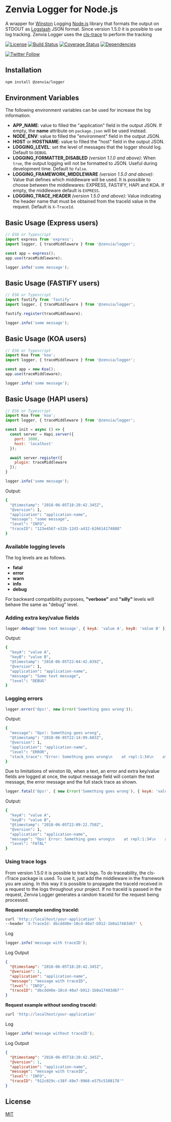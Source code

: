 # Zenvia Logger for Node.js

A wrapper for [Winston](https://github.com/winstonjs/winston) Logging [Node.js](https://nodejs.org/) library that formats the output on STDOUT as [Logstash](https://www.elastic.co/logstash) JSON format. Since version 1.5.0 it is possible to use log tracking. Zenvia Logger uses the [cls-trace](https://www.npmjs.com/package/cls-rtracer) to perform the tracking

[![License](https://img.shields.io/github/license/zenvia/zenvia-logger-node.svg)](LICENSE.md)
[![Build Status](https://travis-ci.com/zenvia/zenvia-logger-node.svg?branch=master)](https://travis-ci.com/zenvia/zenvia-logger-node)
[![Coverage Status](https://coveralls.io/repos/github/zenvia/zenvia-logger-node/badge.svg?branch=master)](https://coveralls.io/github/zenvia/zenvia-logger-node?branch=master)
[![Dependencies](https://img.shields.io/david/zenvia/zenvia-logger-node.svg)](https://david-dm.org/zenvia/zenvia-logger-node)

[![Twitter Follow](https://img.shields.io/twitter/follow/ZENVIA_.svg?style=social)](https://twitter.com/intent/follow?screen_name=ZENVIA_)



## Installation

```bash
npm install @zenvia/logger
```



## Environment Variables

The following environment variables can be used for increase the log information:

- **APP_NAME**: value to filled the "application" field in the output JSON. If empty, the **name** attribute on `package.json` will be used instead.
- **NODE_ENV**: value to filled the "environment" field in the output JSON.
- **HOST** or **HOSTNAME**: value to filled the "host" field in the output JSON.
- **LOGGING_LEVEL**: set the level of messages that the logger should log. Default to `DEBUG`.
- **LOGGING_FORMATTER_DISABLED** *(version 1.1.0 and above)*: When `true`, the output logging will not be formatted to JSON. Useful during development time. Default to `false`.
- **LOGGING_FRAMEWORK_MIDDLEWARE** *(version 1.5.0 and above)*: Value that defines which middleware will be used. It is possible to choose between the middlewares: EXPRESS, FASTIFY, HAPI and KOA. If empty, the middleware default is `EXPRESS`.
- **LOGGING_TRACE_HEADER** *(version 1.5.0 and above)*: Value indicating the header name that must be obtained from the traceId value in the request. Default is `X-TraceId`.


## Basic Usage (Express users)

```js
// ES6 or Typescript
import express from 'express';
import logger, { traceMiddleware } from '@zenvia/logger';

const app = express();
app.use(traceMiddleware);

logger.info('some message');
```
## Basic Usage (FASTIFY users)

```js
// ES6 or Typescript
import fastify from 'fastify'
import logger, { traceMiddleware } from '@zenvia/logger';

fastify.register(traceMiddleware);

logger.info('some message');
```
## Basic Usage (KOA users)

```js
// ES6 or Typescript
import Koa from 'koa';
import logger, { traceMiddleware } from '@zenvia/logger';

const app = new Koa();
app.use(traceMiddleware);

logger.info('some message');
```
## Basic Usage (HAPI users)

```js
// ES6 or Typescript
import Koa from 'koa';
import logger, { traceMiddleware } from '@zenvia/logger';

const init = async () => {
  const server = Hapi.server({
    port: 3000,
    host: 'localhost'
  });

  await server.register({
    plugin: traceMiddleware
  });
}

logger.info('some message');
```

Output:

```bash
{
  "@timestamp": "2018-06-05T18:20:42.345Z",
  "@version": 1,
  "application": "application-name",
  "message": "some message",
  "level": "INFO",
  "traceID": "123e4567-e32b-12d3-a432-626614174888"
}
```

### Available logging levels

The log levels are as follows.

- **fatal**
- **error**
- **warn**
- **info**
- **debug**

For backward compatibility purposes, **"verbose"** and **"silly"** levels will behave the same as "debug" level.



### Adding extra key/value fields

```js
logger.debug('Some text message', { keyA: 'value A', keyB: 'value B' });
```

Output:

```bash
{
  "keyA": "value A",
  "keyB": "value B",
  "@timestamp": "2018-06-05T22:04:42.039Z",
  "@version": 1,
  "application": "application-name",
  "message": "Some text message",
  "level": "DEBUG"
}
```

### Logging errors

```js
logger.error('Ops!', new Error('Something goes wrong'));
```

Output:

```bash
{
  "message": "Ops!: Something goes wrong",
  "@timestamp": "2018-06-05T22:14:09.683Z",
  "@version": 1,
  "application": "application-name",
  "level": "ERROR",
  "stack_trace": "Error: Something goes wrong\n    at repl:1:34\n    at Script.runInThisContext (vm.js:91:20)\n    at REPLServer.defaultEval (repl.js:317:29)\n    at bound (domain.js:396:14)\n    at REPLServer.runBound [as eval] (domain.js:409:12)\n    at REPLServer.onLine (repl.js:615:10)\n    at REPLServer.emit (events.js:187:15)\n    at REPLServer.EventEmitter.emit (domain.js:442:20)\n    at REPLServer.Interface._onLine (readline.js:290:10)\n    at REPLServer.Interface._line (readline.js:638:8)"
}
```

Due to limitations of winston lib, when a text, an error and extra key/value fields are logged at once, the output message field will contain the text message, the error message and the full stack trace as shown.

```js
logger.fatal('Ops!', { new Error('Something goes wrong'), { keyA: 'value A', keyB: 'value B' } });
```

Output:

```bash
{
  "keyA": "value A",
  "keyB": "value B",
  "@timestamp": "2018-06-05T22:09:22.750Z",
  "@version": 1,
  "application": "application-name",
  "message": "Ops! Error: Something goes wrong\n    at repl:1:34\n    at Script.runInThisContext (vm.js:91:20)\n    at REPLServer.defaultEval (repl.js:317:29)\n    at bound (domain.js:396:14)\n    at REPLServer.runBound [as eval] (domain.js:409:12)\n    at REPLServer.onLine (repl.js:615:10)\n    at REPLServer.emit (events.js:187:15)\n    at REPLServer.EventEmitter.emit (domain.js:442:20)\n    at REPLServer.Interface._onLine (readline.js:290:10)\n    at REPLServer.Interface._line (readline.js:638:8)",
  "level": "FATAL"
}
```

### Using trace logs
From version 1.5.0 it is possible to track logs. To do traceability, the cls-rTrace package is used. To use it, just add the middleware in the framework you are using. In this way it is possible to propagate the traceId received in a request to the logs throughout your project. If no traceId is passed in the request, Zenvia Logger generates a random traceId for the request being processed.

**Request example sending traceId:**
```bash
curl 'http://localhost/your-application' \
--header 'X-TraceId: dbcdd40e-10cd-40a7-b912-1b0a17483d67' \
```
Log
```javascript
logger.info('message with traceID');
```
Log Output
```json
{
  "@timestamp": "2018-06-05T18:20:42.345Z",
  "@version": 1,
  "application": "application-name",
  "message": "message with traceID",
  "level": "INFO",
  "traceID": "dbcdd40e-10cd-40a7-b912-1b0a17483d67'"
}
```

**Request example without sending traceId:**
```bash
curl 'http://localhost/your-application'
```
Log
```javascript
logger.info('message without traceID');
```
Log Output
```json
{
  "@timestamp": "2018-06-05T18:20:42.345Z",
  "@version": 1,
  "application": "application-name",
  "message": "message with traceID",
  "level": "INFO",
  "traceID": "912c029c-c38f-49e7-9968-e575c5108178'"
}
```

## License

[MIT](LICENSE.md)

